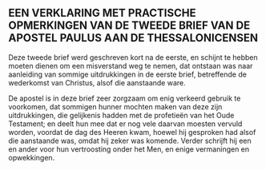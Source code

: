 ## EEN VERKLARING MET PRACTISCHE OPMERKINGEN VAN DE TWEEDE BRIEF VAN DE APOSTEL PAULUS AAN DE THESSALONICENSEN

Deze tweede brief werd geschreven kort na de eerste, en schijnt te hebben moeten dienen om een misverstand weg te nemen, dat ontstaan was naar aanleiding van sommige uitdrukkingen in de eerste brief, betreffende de wederkomst van Christus, alsof die aanstaande ware.

De apostel is in deze brief zeer zorgzaam om enig verkeerd gebruik te voorkomen, dat sommigen hunner mochten maken van deze zijn uitdrukkingen, die gelijkenis hadden met de profetieën van het Oude Testament; en deelt hun mee dat er nog vele daarvan moesten vervuld worden, voordat de dag des Heeren kwam, hoewel hij gesproken had alsof die aanstaande was, omdat hij zeker was komende. 
Verder schrijft hij een en ander voor hun vertroosting onder het Men, en enige vermaningen en opwekkingen.

